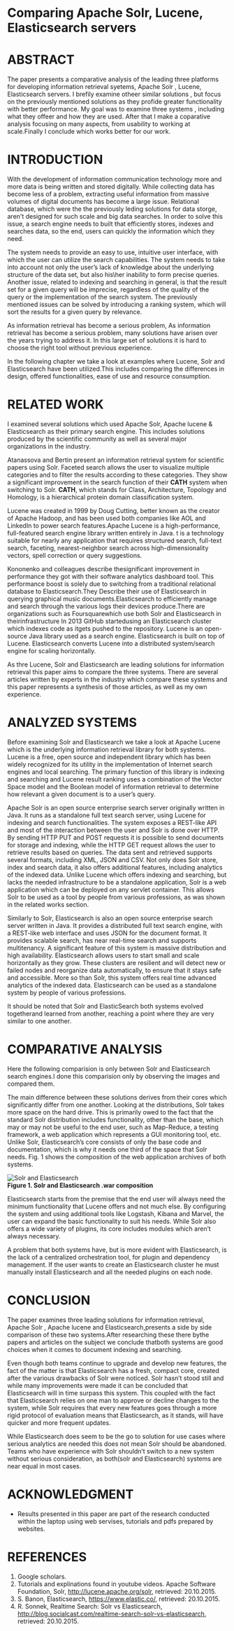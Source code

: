 # **Comparing Apache Solr, Lucene, Elasticsearch servers**

 # ABSTRACT

 The paper presents a comparative analysis of the leading three platforms for developing  information retrieval syetems, Apache Solr , Lucene, Elasticsearch servers. I brefily examine otheer similar solutions , but focus on the previously mentioned solutions as they profide greater functionality with better performance. My goal was to examine three systems , including what they offeer and how they are used. After that I make a coparative analysis focusing on many aspects, from usability to working at scale.Finally I conclude which works better for our work.

 # INTRODUCTION

With the development of information communication technology more and more data is being written and stored digitally. While collecting data has become less of a problem, extracting useful information from massive volumes of digital documents has become a large issue. Relational database, which were the the previously leding solutions for data storge, aren't designed for such scale and big data searches. In order to solve this issue, a search engine needs to built that efficiently stores, indexes and searches data, so the end, users can quickly the information which they need.

The system needs to provide an easy to use, intuitive user interface, with which the user can utilize the search capabilities. The system needs to take into account not only the user’s lack of knowledge about the underlying structure of the data set, but also his\her inability to form precise queries. Another issue, related to indexing and searching in general, is that the result set for a given query will be imprecise, regardless of the quality of the query or the implementation of the search system. The previously mentioned issues can be solved by introducing a ranking system, which will sort the results for a given query by relevance.

As information retrieval has become a serious problem, 
As information retrieval has become a serious problem, many solutions have arisen over the years trying to address it. In this large set of solutions it is hard to choose the right tool without previous experience.

In the following chapter we take a look at examples
where Lucene, Solr and Elasticsearch have been utilized.This
includes comparing the differences in design, offered
functionalities, ease of use and resource consumption.

 # RELATED WORK
I examined several solutions which used Apache Solr, Apache lucene & Elasticsearch as their primary search engine. This
includes solutions produced by the scientific community
as well as several major organizations in the industry.

Atanassova and Bertin present an information retrieval system for scientific papers using Solr. Faceted search allows the user to visualize multiple categories and to filter the results according to these categories. They show a significant
improvement in the search function of their **CATH** system
when switching to Solr. **CATH**, which stands for Class,
Architecture, Topology and Homology, is a hierarchical
protein domain classification system.

Lucene was created in 1999 by Doug Cutting, better known as the creator of Apache Hadoop, and has been used both companies like AOL and LinkedIn to power search features.Apache Lucene is a high-performance, full-featured search engine library written entirely in Java. t is a technology suitable for nearly any application that requires structured search, full-text search, faceting, nearest-neighbor search across high-dimensionality vectors, spell correction or query suggestions.

Kononenko and colleagues describe thesignificant improvement in performance they got with their software analytics dashboard tool. This performance boost is solely due to switching from a traditional relational database to Elasticsearch.They Describe their use of Elasticsearch in querying graphical music documents.Elasticsearch to efficiently manage and search through the various logs their devices produce.There are organizations such as Foursquarewhich use both Solr and Elasticsearch in theirinfrastructure
In 2013 GitHub startedusing an Elasticsearch cluster which indexes code as itgets pushed to the repository.
Lucene is an open-source Java library used as a search engine. Elasticsearch is built on top of Lucene. Elasticsearch converts Lucene into a distributed system/search engine for scaling horizontally.

As thre Lucene, Solr and Elasticsearch are leading solutions for
information retrieval this paper aims to compare the three
systems. There are several articles written by experts in
the industry which compare these systems and
this paper represents a synthesis of those articles, as well
as my own experience.

 # ANALYZED SYSTEMS
Before examining Solr and Elasticsearch we take a look
at Apache Lucene which is the underlying information retrieval library for both systems. Lucene is a free, open source and independent library which has been widely recognized for its utility in the implementation of Internet search engines and local searching. The primary function of this library is indexing and searching and Lucene result ranking uses a combination of the Vector Space model and the Boolean model of information retrieval to determine how relevant a given document
is to a user’s query.

Apache Solr is an open source enterprise search server
originally written in Java. It runs as a standalone full text
search server, using Lucene for indexing and search
functionalities. The system exposes a REST-like API and
most of the interaction between the user and Solr is done
over HTTP. By sending HTTP PUT and POST requests it
is possible to send documents for storage and indexing,
while the HTTP GET request allows the user to retrieve
results based on queries. The data sent and retrieved
supports several formats, including XML, JSON and
CSV. Not only does Solr store, index and search data, it
also offers additional features, including analytics of the
indexed data. Unlike Lucene which offers indexing and
searching, but lacks the needed infrastructure to be a
standalone application, Solr is a web application which
can be deployed on any servlet container. This allows Solr
to be used as a tool by people from various professions, as
was shown in the related works section.

Similarly to Solr, Elasticsearch is also an open source
enterprise search server written in Java. It provides a
distributed full text search engine, with a REST-like web
interface and uses JSON for the document format. It
provides scalable search, has near real-time search and
supports multitenancy. A significant feature of this system
is massive distribution and high availability. Elasticsearch
allows users to start small and scale horizontally as they
grow. These clusters are resilient and will detect new or
failed nodes and reorganize data automatically, to ensure
that it stays safe and accessible. More so than Solr, this
system offers real time advanced analytics of the indexed
data. Elasticsearch can be used as a standalone system by
people of various professions.

It should be noted that Solr and ElasticSearch both systems evolved togetherand learned from another, reaching a point where they are very similar to one another.

 # COMPARATIVE ANALYSIS
Here the following comparision is only between Solr and Elasticsearch search engines.I done this comparision only by observing the images and compared them.

The main difference between these solutions derives
from their cores which significantly differ from one
another. Looking at the distributions, Solr takes more
space on the hard drive. This is primarily owed to the fact
that the standard Solr distribution includes functionality,
other than the base, which may or may not be useful to the
end user, such as Map-Reduce, a testing framework, a
web application which represents a GUI monitoring tool,
etc. Unlike Solr, Elasticsearch’s core consists of only the
base code and documentation, which is why it needs one
third of the space that Solr needs. Fig. 1 shows the
composition of the web application archives of both
systems.

![Solr and Elasticsearch](https://sematext.com/wp-content/uploads/2017/06/solr-vs-elasticsearch-trends-1.png )<br>
**Figure 1. Solr and Elasticsearch .war composition**

Elasticsearch starts from the premise that the end user
will always need the minimum functionality that Lucene
offers and not much else. By configuring the system and
using additional tools like Logstash, Kibana and Marvel,
the user can expand the basic functionality to suit his
needs. While Solr also offers a wide variety of plugins, its
core includes modules which aren’t always necessary.

A problem that both systems have, but is more evident with
Elasticsearch, is the lack of a centralized orchestration
tool, for plugin and dependency management. If the user
wants to create an Elasticsearch cluster he must manually
install Elasticsearch and all the needed plugins on each
node.

 # CONCLUSION

The paper examines three leading solutions for
information retrieval, Apache Solr , Apache lucene and Elasticsearch,presents a side by side comparison of these two systems.After researching these there bythe papers and articles on the subject we conclude thatboth systems are good choices when it comes to document indexing and searching.

Even though both teams continue to upgrade and develop new features, the fact of the matter is that Elasticsearch has a fresh, compact core, created after the various drawbacks of Solr were noticed. Solr hasn’t stood still and while many improvements were made it can be concluded that Elasticsearch will in time surpass this system. This coupled with the fact that Elasticsearch relies on one man to approve or decline changes to the system, while Solr requires that every new features goes through a more rigid protocol of evaluation means that Elasticsearch, as it stands, will have quicker and more
frequent updates.

While Elasticsearch does seem to be the go to solution
for use cases where serious analytics are needed this does
not mean Solr should be abandoned. Teams who have experience
with Solr shouldn’t switch to a new system without serious consideration, as both(solr and Elasticsearch) systems are near equal in most cases.

 # ACKNOWLEDGMENT
- Results presented in this paper are part of the research conducted within the laptop using web servises, tutorials and pdfs prepared by websites.

# REFERENCES
1. Google scholars.
2. Tutorials and explinations found in youtube videos. 
    Apache Software Foundation, Solr, http://lucene.apache.org/solr, retrieved: 20.10.2015.
3. S. Banon, Elasticsearch, https://www.elastic.co/, 
    retrieved: 20.10.2015.
4. R. Sonnek, Realtime Search: Solr vs Elasticsearch,
    http://blog.socialcast.com/realtime-search-solr-vs-elasticsearch, 
    retrieved: 20.10.2015.